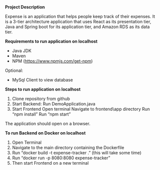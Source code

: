 **Project Description**

Expense is an application that helps people keep track of their expenses. It is a 3-tier architecture application that uses React as its presentation tier, Java and Spring boot for its application tier, and Amazon RDS as its data tier.




**Requirements to run application on localhost**
  - Java JDK
  - Maven
  - NPM (https://www.npmjs.com/get-npm)
  
Optional:
  - MySql Client to view database




**Steps to run application on localhost**
  1. Clone repository from github
  2. Start Backend:
        Run DemoApplication.java
  3. Start Frontend
	      Open terminal
        Navigate to frontend\app directory
        Run “npm install”
        Run “npm start”
        
The application should open on a browser.





**To run Backend on Docker on localhost**
  1. Open Terminal
  2. Navigate to the main directory containing the Dockerfile
  3. Run “docker build -t expense-tracker .” (this will take some time)
  4. Run “docker run -p 8080:8080 expense-tracker”
  5. Then start Frontend on a new terminal
